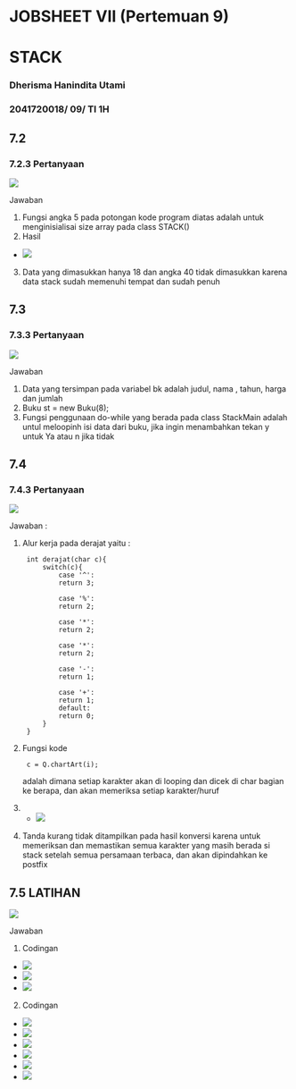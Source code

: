 # JOBSHEET VII (Pertemuan 9)
# STACK
### Dherisma Hanindita Utami
### 2041720018/ 09/ TI 1H

## 7.2
### 7.2.3 Pertanyaan
<img src="./ss/1.jpeg">

Jawaban
1. Fungsi angka 5 pada potongan kode program diatas adalah untuk menginisialisai size array pada class STACK()
2. Hasil
* <img src="./ss/2.jpeg">     

3. Data yang dimasukkan hanya 18 dan angka 40 tidak dimasukkan karena
data stack sudah memenuhi tempat dan sudah penuh

## 7.3
### 7.3.3 Pertanyaan
<img src="./ss/3.jpeg">

Jawaban
1. Data yang tersimpan pada variabel bk adalah judul, nama , tahun, harga dan jumlah
2. Buku st = new Buku(8);
3. Fungsi penggunaan do-while yang berada pada class StackMain adalah untul meloopinh isi data dari buku, jika ingin menambahkan tekan y untuk Ya atau n jika tidak

## 7.4
### 7.4.3 Pertanyaan
<img src="./ss/3.jpeg">

Jawaban :
1. Alur kerja pada derajat yaitu :

        int derajat(char c){
            switch(c){
                case '^':
                return 3;
                
                case '%':
                return 2;
                
                case '*':
                return 2;
                
                case '*':
                return 2;
                
                case '-':
                return 1;
                
                case '+':
                return 1;
                default:
                return 0;
            }
        }

2. Fungsi kode 

        c = Q.chartArt(i);

    adalah dimana setiap karakter akan di looping dan dicek di char bagian ke berapa, dan akan memeriksa setiap karakter/huruf
3. * <img src="./ss/14.jpeg">
4. Tanda kurang tidak ditampilkan pada hasil konversi karena untuk memeriksan dan memastikan semua karakter yang masih berada si stack setelah semua persamaan terbaca, dan akan dipindahkan ke postfix


## 7.5 LATIHAN
<img src="./ss/7.jpeg">

Jawaban
1. Codingan
* <img src="./ss/4.jpeg">
* <img src="./ss/5.jpeg">
* <img src="./ss/6.jpeg">

2. Codingan
* <img src="./ss/8.jpeg">
* <img src="./ss/9.jpeg">
* <img src="./ss/10.jpeg">
* <img src="./ss/11.jpeg">
* <img src="./ss/12.jpeg">
* <img src="./ss/13.jpeg">

